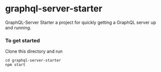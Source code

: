 # graphql-server-starter
GraphQL-Server Starter a project for quickly getting a GraphQL server up and running.

### To get started
Clone this directory and run
```
cd graphql-server-starter
npm start
```